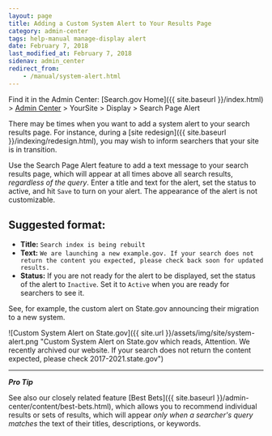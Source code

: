```yaml
---
layout: page
title: Adding a Custom System Alert to Your Results Page
category: admin-center
tags: help-manual manage-display alert
date: February 7, 2018
last_modified_at: February 7, 2018
sidenav: admin_center
redirect_from:
    - /manual/system-alert.html
---
```


Find it in the Admin Center: [Search.gov Home]({{ site.baseurl }}/index.html) > [Admin Center](https://search.usa.gov/sites/) > YourSite > Display > Search Page Alert

There may be times when you want to add a system alert to your search results page. For instance, during a [site redesign]({{ site.baseurl }}/indexing/redesign.html), you may wish to inform searchers that your site is in transition. 

Use the Search Page Alert feature to add a text message to your search results page, which will appear at all times above all search results, *regardless of the query*. Enter a title and text for the alert, set the status to active, and hit `Save` to turn on your alert. The appearance of the alert is not customizable.

## Suggested format:
* **Title:** `Search index is being rebuilt`
* **Text:** `We are launching a new example.gov. If your search does not return the content you expected, please check back soon for updated results.`
* **Status:** If you are not ready for the alert to be displayed, set the status of the alert to `Inactive`. Set it to `Active` when you are ready for searchers to see it.

See, for example, the custom alert on State.gov announcing their migration to a new system.

![Custom System Alert on State.gov]({{ site.url }}/assets/img/site/system-alert.png "Custom System Alert on State.gov which reads, Attention. We recently archived our website. If your search does not return the content expected, please check 2017-2021.state.gov")

---

***Pro Tip*** 

See also our closely related feature [Best Bets]({{ site.baseurl }}/admin-center/content/best-bets.html), which allows you to recommend individual results or sets of results, which will appear *only when a searcher's query matches* the text of their titles, descriptions, or keywords.
